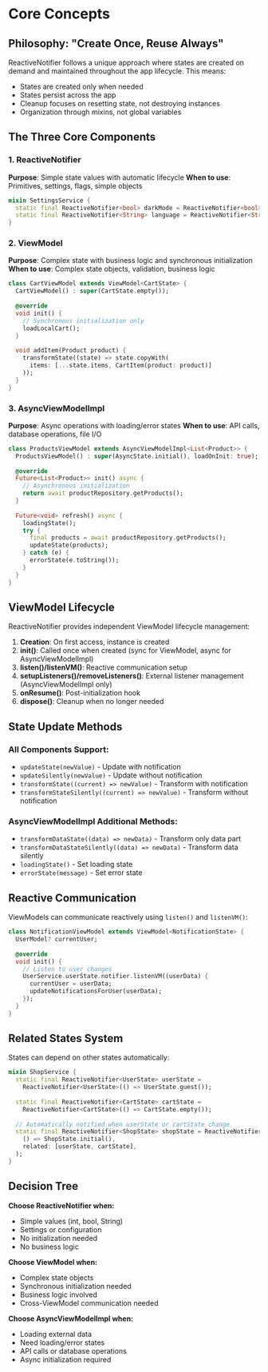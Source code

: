 # Core Concepts

## Philosophy: "Create Once, Reuse Always"

ReactiveNotifier follows a unique approach where states are created on demand and maintained throughout the app lifecycle. This means:

- States are created only when needed
- States persist across the app
- Cleanup focuses on resetting state, not destroying instances
- Organization through mixins, not global variables

## The Three Core Components

### 1. ReactiveNotifier<T>
**Purpose**: Simple state values with automatic lifecycle
**When to use**: Primitives, settings, flags, simple objects

```dart
mixin SettingsService {
  static final ReactiveNotifier<bool> darkMode = ReactiveNotifier<bool>(() => false);
  static final ReactiveNotifier<String> language = ReactiveNotifier<String>(() => 'en');
}
```

### 2. ViewModel<T>
**Purpose**: Complex state with business logic and synchronous initialization
**When to use**: Complex state objects, validation, business logic

```dart
class CartViewModel extends ViewModel<CartState> {
  CartViewModel() : super(CartState.empty());
  
  @override
  void init() {
    // Synchronous initialization only
    loadLocalCart();
  }
  
  void addItem(Product product) {
    transformState((state) => state.copyWith(
      items: [...state.items, CartItem(product: product)]
    ));
  }
}
```

### 3. AsyncViewModelImpl<T>
**Purpose**: Async operations with loading/error states
**When to use**: API calls, database operations, file I/O

```dart
class ProductsViewModel extends AsyncViewModelImpl<List<Product>> {
  ProductsViewModel() : super(AsyncState.initial(), loadOnInit: true);
  
  @override
  Future<List<Product>> init() async {
    // Asynchronous initialization
    return await productRepository.getProducts();
  }
  
  Future<void> refresh() async {
    loadingState();
    try {
      final products = await productRepository.getProducts();
      updateState(products);
    } catch (e) {
      errorState(e.toString());
    }
  }
}
```

## ViewModel Lifecycle

ReactiveNotifier provides independent ViewModel lifecycle management:

1. **Creation**: On first access, instance is created
2. **init()**: Called once when created (sync for ViewModel, async for AsyncViewModelImpl)
3. **listen()/listenVM()**: Reactive communication setup
4. **setupListeners()/removeListeners()**: External listener management (AsyncViewModelImpl only)
5. **onResume()**: Post-initialization hook
6. **dispose()**: Cleanup when no longer needed

## State Update Methods

### All Components Support:
- `updateState(newValue)` - Update with notification
- `updateSilently(newValue)` - Update without notification
- `transformState((current) => newValue)` - Transform with notification
- `transformStateSilently((current) => newValue)` - Transform without notification

### AsyncViewModelImpl Additional Methods:
- `transformDataState((data) => newData)` - Transform only data part
- `transformDataStateSilently((data) => newData)` - Transform data silently
- `loadingState()` - Set loading state
- `errorState(message)` - Set error state

## Reactive Communication

ViewModels can communicate reactively using `listen()` and `listenVM()`:

```dart
class NotificationViewModel extends ViewModel<NotificationState> {
  UserModel? currentUser;
  
  @override
  void init() {
    // Listen to user changes
    UserService.userState.notifier.listenVM((userData) {
      currentUser = userData;
      updateNotificationsForUser(userData);
    });
  }
}
```

## Related States System

States can depend on other states automatically:

```dart
mixin ShopService {
  static final ReactiveNotifier<UserState> userState = 
    ReactiveNotifier<UserState>(() => UserState.guest());
  
  static final ReactiveNotifier<CartState> cartState = 
    ReactiveNotifier<CartState>(() => CartState.empty());
  
  // Automatically notified when userState or cartState change
  static final ReactiveNotifier<ShopState> shopState = ReactiveNotifier<ShopState>(
    () => ShopState.initial(),
    related: [userState, cartState],
  );
}
```

## Decision Tree

**Choose ReactiveNotifier<T> when:**
- Simple values (int, bool, String)
- Settings or configuration
- No initialization needed
- No business logic

**Choose ViewModel<T> when:**
- Complex state objects
- Synchronous initialization needed
- Business logic involved
- Cross-ViewModel communication needed

**Choose AsyncViewModelImpl<T> when:**
- Loading external data
- Need loading/error states
- API calls or database operations
- Async initialization required